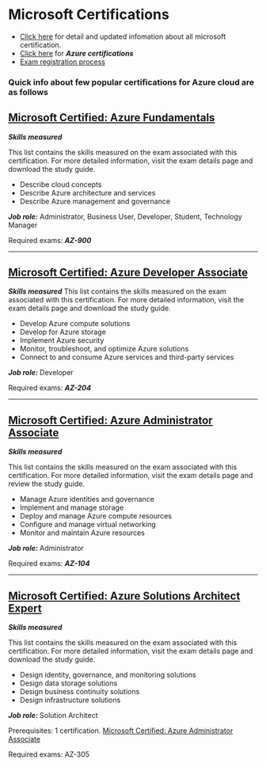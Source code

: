 # Microsoft Certifications

- [Click here](https://learn.microsoft.com/en-us/certifications/) for detail and updated infomation about all microsoft certification. 
- [Click here](https://learn.microsoft.com/en-us/certifications/browse/?type=role-based&products=azure) for ***Azure certifications***
- [Exam registration process](https://github.com/e2eSolutionArchitect/academy/blob/main/certification-based-training-programs/azure/certification-registration-process.md)

### Quick info about few popular certifications for Azure cloud are as follows

## [Microsoft Certified: Azure Fundamentals](https://learn.microsoft.com/en-us/certifications/azure-fundamentals/)

***Skills measured***

This list contains the skills measured on the exam associated with this certification. For more detailed information, visit the exam details page and download the study guide.
- Describe cloud concepts
- Describe Azure architecture and services
- Describe Azure management and governance

***Job role:*** Administrator, Business User, Developer, Student, Technology Manager

Required exams: ***AZ-900***

----------------------------
## [Microsoft Certified: Azure Developer Associate](https://learn.microsoft.com/en-us/certifications/azure-developer/)

***Skills measured***
This list contains the skills measured on the exam associated with this certification. For more detailed information, visit the exam details page and download the study guide.
- Develop Azure compute solutions
- Develop for Azure storage
- Implement Azure security
- Monitor, troubleshoot, and optimize Azure solutions
- Connect to and consume Azure services and third-party services

***Job role:*** Developer

Required exams: ***AZ-204***


----------------------------
## [Microsoft Certified: Azure Administrator Associate](https://learn.microsoft.com/en-us/certifications/azure-administrator/)

***Skills measured***

This list contains the skills measured on the exam associated with this certification. For more detailed information, visit the exam details page and review the study guide.
- Manage Azure identities and governance
- Implement and manage storage
- Deploy and manage Azure compute resources
- Configure and manage virtual networking
- Monitor and maintain Azure resources

***Job role:*** Administrator

Required exams: ***AZ-104***

----------------------------

## [Microsoft Certified: Azure Solutions Architect Expert](https://learn.microsoft.com/en-us/certifications/azure-solutions-architect/)

***Skills measured***

This list contains the skills measured on the exam associated with this certification. For more detailed information, visit the exam details page and download the study guide.
- Design identity, governance, and monitoring solutions
- Design data storage solutions
- Design business continuity solutions
- Design infrastructure solutions

***Job role:*** Solution Architect

Prerequisites: 1 certification. [Microsoft Certified: Azure Administrator Associate](https://learn.microsoft.com/en-us/certifications/azure-administrator/)

Required exams: AZ-305
